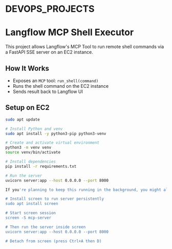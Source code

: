 # DEVOPS_PROJECTS
# Langflow MCP Shell Executor

This project allows Langflow's MCP Tool to run remote shell commands via a FastAPI SSE server on an EC2 instance.

## How It Works

- Exposes an `MCP` tool: `run_shell(command)`
- Runs the shell command on the EC2 instance
- Sends result back to Langflow UI

## Setup on EC2

```bash
sudo apt update

# Install Python and venv
sudo apt install -y python3-pip python3-venv

# Create and activate virtual environment
python3 -m venv venv
source venv/bin/activate

# Install dependencies
pip install -r requirements.txt

# Run the server
uvicorn server:app --host 0.0.0.0 --port 8000

If you're planning to keep this running in the background, you might also want to add:

# Install screen to run server persistently
sudo apt install screen

# Start screen session
screen -S mcp-server

# Then run the server inside screen
uvicorn server:app --host 0.0.0.0 --port 8000

# Detach from screen (press Ctrl+A then D)
